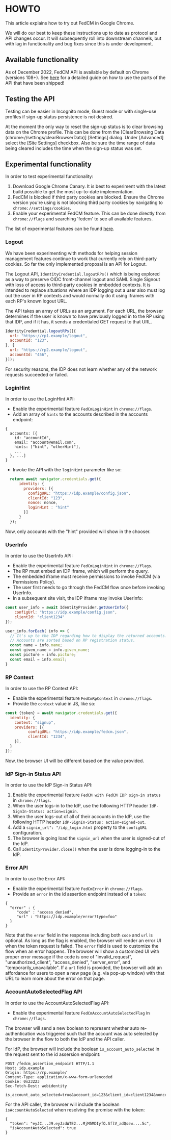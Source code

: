 # HOWTO

This article explains how to try out FedCM in Google Chrome.

We will do our best to keep these instructions up to date as protocol and API
changes occur. It will subsequently roll into downstream channels, but with lag
in functionality and bug fixes since this is under development.

## Available functionality

As of December 2022, FedCM API is available by default on Chrome (versions 108+).
See [here](https://developer.chrome.com/docs/privacy-sandbox/fedcm/#use-api) for
a detailed guide on how to use the parts of the API that have been shipped!

## Testing the API

Testing can be easier in Incognito mode, Guest mode or with single-use profiles
if sign-up status persistence is not desired.

At the moment the only way to reset the sign-up status is to clear browsing data on the Chrome profile.
This can be done from the [ClearBrowsing Data (chrome://settings/clearBrowserData)] [Settings] dialog.
Under [Advanced] select the [Site Settings] checkbox. Also be sure the time range of data being cleared
includes the time when the sign-up status was set.

## Experimental functionality

In order to test experimental functionality:

1. Download Google Chrome Canary. It is best to experiment with the latest
   build possible to get the most up-to-date implementation.
2. FedCM is blocked if third party cookies are blocked. Ensure the Chrome
   version you're using is not blocking third party cookies by navigating to
   `chrome://settings/cookies`.
3. Enable your experimental FedCM feature. This can be done directly from
   `chrome://flags` and searching 'fedcm' to see all available features.

The list of experimental features can be found [here](/proposals/README.md).

### Logout

We have been experimenting with methods for helping session management
features continue to work that currently rely on third-party cookies. So far the
only implemented proposal is an API for Logout.

The Logout API, `IdentityCredential.logoutRPs()` which is being explored as a way
to preserve OIDC front-channel logout and SAML Single Signout with loss of
access to third-party cookies in embedded contexts. It is intended to replace
situations where an IDP logging out a user also must log out the user in RP
contexts and would normally do it using iframes with each RP's known logout URL.

The API takes an array of URLs as an argument. For each URL, the browser
determines if the user is known to have previously logged in to the RP using
that IDP, and if it has, it sends a credentialed GET request to that URL.

```js
IdentityCredential.logoutRPs([{
  url: "https://rp1.example/logout",
  accountId: "123",
}, {
  url: "https://rp2.example/logout",
  accountId: "456",
}]);
```

For security reasons, the IDP does not learn whether any of the network requests
succeeded or failed.

### LoginHint

In order to use the LoginHint API:

* Enable the experimental feature `FedCmLoginHint` in `chrome://flags`.
* Add an array of `hints` to the accounts described in the accounts endpoint:

```
{
  accounts: [{
    id: "accountId",
    email: "account@email.com",
    hints: ["hint", "otherHint"],
    ...
  }, ...]
}
```

* Invoke the API with the `loginHint` parameter like so:

```js
  return await navigator.credentials.get({
      identity: {
        providers: [{
          configURL: "https://idp.example/config.json",
          clientId: "123",
          nonce: nonce,
          loginHint : "hint"
        }]
      }
  });
```

Now, only accounts with the "hint" provided will show in the chooser.

### UserInfo

In order to use the UserInfo API:

* Enable the experimental feature `FedCmLoginHint` in `chrome://flags`.
* The RP must embed an IDP iframe, which will perform the query.
* The embedded iframe must receive permissions to invoke FedCM (via Permissions Policy).
* The user first needs to go through the FedCM flow once before invoking UserInfo.
* In a subsequent site visit, the IDP iframe may invoke UserInfo:

```js
const user_info = await IdentityProvider.getUserInfo({
    configUrl: "https://idp.example/config.json",
    clientId: "client1234"
});

user_info.forEach( info => {
  // It's up to the IDP regarding how to display the returned accounts.
  // Accounts are sorted based on RP registration status.
  const name = info.name;
  const given_name = info.given_name;
  const picture = info.picture;
  const email = info.email;
}
```

### RP Context

In order to use the RP Context API:

* Enable the experimental feature `FedCmRpContext` in `chrome://flags`.
* Provide the `context` value in JS, like so:

```js
const {token} = await navigator.credentials.get({
  identity: {
    context: "signup", 
    providers: [{
          configURL: "https://idp.example/fedcm.json",
          clientId: "1234",
    }],
  }
});
```

Now, the browser UI will be different based on the value provided.

### IdP Sign-in Status API

In order to use the IdP Sign-in Status API:

1. Enable the experimental feature `FedCM with FedCM IDP sign-in status` in `chrome://flags`.
2. When the user logs-in to the IdP, use the following HTTP header `IdP-SignIn-Status: action=signin`.
3. When the user logs-out of all of their accounts in the IdP, use the following HTTP header `IdP-SignIn-Status: action=signed-out`.
4. Add a `signin_url": "/idp_login.html` property to the `configURL` configuration. 
5. The browser is going load the `signin_url` when the user is signed-out of the IdP.
6. Call `IdentityProvider.close()` when the user is done logging-in to the IdP.

### Error API

In order to use the Error API:

* Enable the experimental feature `FedCmError` in `chrome://flags`.
* Provide an `error` in the id assertion endpoint instead of a `token`:
```
{
  "error" : {
     "code" : "access_denied",
     "url" : "https://idp.example/error?type=foo"
  }
}
```
Note that the `error` field in the response including both `code` and `url` is optional. As long as the flag is enabled, the browser will render an error UI when the token request is failed. The `error` field is used to customize the flow when an error happens. The browser will show a customized UI with proper error message if the code is one of "invalid_request", "unauthorized_client", "access_denied", "server_error", and "temporarily_unavailable". If a `url` field is provided, the browser will add an affordance for users to open a new page (e.g. via pop-up window) with that URL to learn more about the error on that page.

### AccountAutoSelectedFlag API

In order to use the AccountAutoSelectedFlag API:
* Enable the experimental feature `FedCmAccountAutoSelectedFlag` in `chrome://flags`.

The browser will send a new boolean to represent whether auto re-authentication was triggered such that the account was auto selected by the browser in the flow to both the IdP and the API caller.

For IdP, the browser will include the boolean `is_account_auto_selected` in the request sent to the id assersion endpoint:
```
POST /fedcm_assertion_endpoint HTTP/1.1
Host: idp.example
Origin: https://rp.example/
Content-Type: application/x-www-form-urlencoded
Cookie: 0x23223
Sec-Fetch-Dest: webidentity

is_account_auto_selected=true&account_id=123&client_id=client1234&nonce=Ct60bD&disclosure_text_shown=true
```

For the API caller, the browser will include the boolean `isAccountAutoSelected` when resolving the promise with the token:
```
{
  "token": "eyJC...J9.eyJzdWTE2...MjM5MDIyfQ.SflV_adQssw....5c",
  "isAccountAutoSelected": true
}
```
